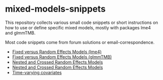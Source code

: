 # mixed-models-snippets

This repository collects various small code snippets or short instructions on how to use or define specific mixed models, mostly with packages lme4 and glmmTMB.

Most code snippets come from forum solutions or email-correspondence.

* [Fixed versus Random Effects Models (lme4)](random-effects-within-between-effects-model.html)
* [Fixed versus Random Effects Models (glmmTMB)](random-effects-within-between-effects-model-glmmtmb.html)
* [Nested and Crossed Random Effects Models](nested_fully-crossed_cross-classified_models.html)
* [Nested and Crossed Random Effects Models](nested_fully-crossed_cross-classified_models.html)
* [Time-varying covariates](time-varying-covariates.html)
